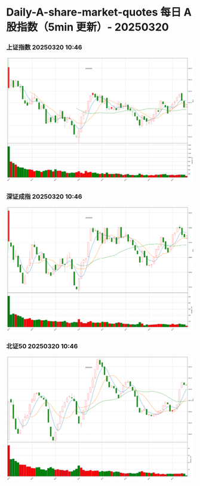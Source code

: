 
# Daily-A-share-market-quotes 每日 A 股指数（5min 更新）- 20250320

### 上证指数 20250320 10:46
![](./fig/2025/3/20250320-sh000001.png)

### 深证成指 20250320 10:46
![](./fig/2025/3/20250320-sz399001.png)

### 北证50 20250320 10:46
![](./fig/2025/3/20250320-bj899050.png)
